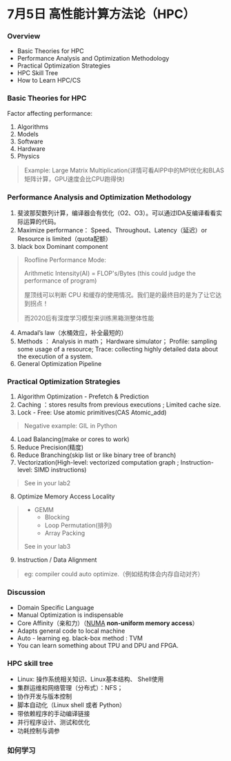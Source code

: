 # 7月5日 高性能计算方法论（HPC）

### Overview

* Basic Theories for HPC
* Performance Analysis and Optimization Methodology
* Practical Optimization Strategies
* HPC Skill Tree
* How to Learn HPC/CS

### Basic Theories for HPC

Factor affecting performance:

1. Algorithms
2. Models 
3. Software
4. Hardware
5. Physics

> Example: Large Matrix Multiplication(详情可看AIPP中的MPI优化和BLAS矩阵计算，GPU速度会比CPU跑得快)



### Performance Analysis and Optimization Methodology

1. 斐波那契数列计算，编译器会有优化（O2、O3）。可以通过IDA反编译看看实际运算的代码。
2. Maximize performance： Speed、Throughout、Latency（延迟）or Resource is limited（quota配额）
3. black box  Dominant component

> Roofline Performance Mode:
>
> Arithmetic Intensity(AI) = FLOP's/Bytes (this could judge the performance of program)
>
> 屋顶线可以判断 CPU 和缓存的使用情况。我们是的最终目的是为了让它达到拐点！
>
> 而2020后有深度学习模型来训练黑箱测整体性能

4. Amadal’s law（水桶效应，补全最短的）
5. Methods ： Analysis in math； Hardware simulator； Profile: sampling some usage of a resource; Trace: collecting highly detailed data about the execution of a system.
6. General Optimization Pipeline



### Practical Optimization Strategies

1. Algorithm Optimization - Prefetch & Prediction
2. Caching ：stores results from previous executions ; Limited cache size.
3. Lock - Free: Use atomic primitives(CAS Atomic_add)

> Negative example: GIL in Python

4. Load Balancing(make or cores to work)
5. Reduce Precision(精度)
6. Reduce Branching(skip list or like binary tree of branch)
7. Vectorization(High-level: vectorized computation graph ; Instruction-level: SIMD instructions)

> See in your lab2

8. Optimize Memory Access Locality

> * GEMM
>   * Blocking
>   * Loop Permutation(排列)
>   * Array Packing
>
> See in your lab3

9. Instruction / Data Alignment

> eg: compiler could auto optimize.（例如结构体会内存自动对齐）



### Discussion

* Domain Specific Language 
* Manual Optimization is indispensable
* Core Affinity（亲和力）（[NUMA](https://zh.wikipedia.org/zh-cn/%E9%9D%9E%E5%9D%87%E5%8C%80%E8%AE%BF%E5%AD%98%E6%A8%A1%E5%9E%8B) **non-uniform memory access**）
* Adapts general code to local machine
* Auto - learning eg. black-box method : TVM
* You can learn something about TPU and DPU and FPGA.



### HPC skill tree

* Linux:  操作系统相关知识、Linux基本结构、 Shell使用
* 集群运维和网络管理（分布式）：NFS；
* 协作开发与版本控制
* 脚本自动化（Linux shell 或者 Python）
* 带依赖程序的手动编译链接
* 并行程序设计、测试和优化
* 功耗控制与调参



### 如何学习